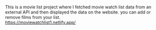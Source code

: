 This is a movie list project where I fetched movie watch list data from an external API and then displayed the data on the website. you can add or remove films from your list.                                                
       https://moviewatchlist1.netlify.app/     
 
